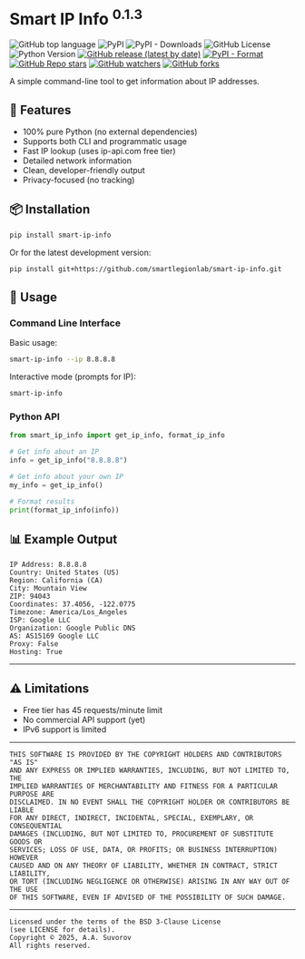 # Smart IP Info <sup>0.1.3</sup>

![GitHub top language](https://img.shields.io/github/languages/top/smartlegionlab/smart-ip-info)
![PyPI](https://img.shields.io/pypi/v/smart-ip-info)
![PyPI - Downloads](https://img.shields.io/pypi/dm/smart-ip-info?label=pypi%20downloads)
![GitHub License](https://img.shields.io/github/license/smartlegionlab/smart-ip-info)
![Python Version](https://img.shields.io/badge/python-3.8%2B-blue)
[![GitHub release (latest by date)](https://img.shields.io/github/v/release/smartlegionlab/smart-ip-info)](https://github.com/smartlegionlab/smart-ip-info/)
[![PyPI - Format](https://img.shields.io/pypi/format/smart-ip-info)](https://pypi.org/project/smart-ip-info)
[![GitHub Repo stars](https://img.shields.io/github/stars/smartlegionlab/smart-ip-info?style=social)](https://github.com/smartlegionlab/smart-ip-info/)
[![GitHub watchers](https://img.shields.io/github/watchers/smartlegionlab/smart-ip-info?style=social)](https://github.com/smartlegionlab/smart-ip-info/)
[![GitHub forks](https://img.shields.io/github/forks/smartlegionlab/smart-ip-info?style=social)](https://github.com/smartlegionlab/smart-ip-info/)

A simple command-line tool to get information about IP addresses.

## 🌟 Features

- 100% pure Python (no external dependencies)
- Supports both CLI and programmatic usage
- Fast IP lookup (uses ip-api.com free tier)
- Detailed network information
- Clean, developer-friendly output
- Privacy-focused (no tracking)

## 📦 Installation

```bash
pip install smart-ip-info
```

Or for the latest development version:

```bash
pip install git+https://github.com/smartlegionlab/smart-ip-info.git
```

## 🚀 Usage

### Command Line Interface

Basic usage:
```bash
smart-ip-info --ip 8.8.8.8
```

Interactive mode (prompts for IP):
```bash
smart-ip-info
```

### Python API

```python
from smart_ip_info import get_ip_info, format_ip_info

# Get info about an IP
info = get_ip_info("8.8.8.8")

# Get info about your own IP
my_info = get_ip_info()

# Format results
print(format_ip_info(info))
```

## 📊 Example Output

```plaintext
IP Address: 8.8.8.8
Country: United States (US)
Region: California (CA)
City: Mountain View
ZIP: 94043
Coordinates: 37.4056, -122.0775
Timezone: America/Los_Angeles
ISP: Google LLC
Organization: Google Public DNS
AS: AS15169 Google LLC
Proxy: False
Hosting: True
```
---

## ⚠️ Limitations

- Free tier has 45 requests/minute limit
- No commercial API support (yet)
- IPv6 support is limited

***

    THIS SOFTWARE IS PROVIDED BY THE COPYRIGHT HOLDERS AND CONTRIBUTORS "AS IS"
    AND ANY EXPRESS OR IMPLIED WARRANTIES, INCLUDING, BUT NOT LIMITED TO, THE
    IMPLIED WARRANTIES OF MERCHANTABILITY AND FITNESS FOR A PARTICULAR PURPOSE ARE
    DISCLAIMED. IN NO EVENT SHALL THE COPYRIGHT HOLDER OR CONTRIBUTORS BE LIABLE
    FOR ANY DIRECT, INDIRECT, INCIDENTAL, SPECIAL, EXEMPLARY, OR CONSEQUENTIAL
    DAMAGES (INCLUDING, BUT NOT LIMITED TO, PROCUREMENT OF SUBSTITUTE GOODS OR
    SERVICES; LOSS OF USE, DATA, OR PROFITS; OR BUSINESS INTERRUPTION) HOWEVER
    CAUSED AND ON ANY THEORY OF LIABILITY, WHETHER IN CONTRACT, STRICT LIABILITY,
    OR TORT (INCLUDING NEGLIGENCE OR OTHERWISE) ARISING IN ANY WAY OUT OF THE USE
    OF THIS SOFTWARE, EVEN IF ADVISED OF THE POSSIBILITY OF SUCH DAMAGE.

***

    Licensed under the terms of the BSD 3-Clause License
    (see LICENSE for details).
    Copyright © 2025, A.A. Suvorov
    All rights reserved.